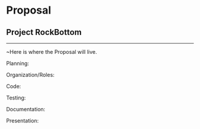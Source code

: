 Proposal
========


Project RockBottom
------------------


---

~Here is where the Proposal will live.


Planning:


Organization/Roles:


Code: 


Testing:


Documentation:


Presentation:
 
